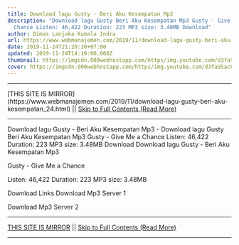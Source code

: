 ```yaml
---
title: Download lagu Gusty - Beri Aku Kesempatan Mp3
description: "Download lagu Gusty Beri Aku Kesempatan Mp3 Gusty - Give Me a
  Chance Listen: 46,422 Duration: 223 MP3 size: 3.48MB Download"
author: Dimas Lanjaka Kumala Indra
url: https://www.webmanajemen.com/2019/11/download-lagu-gusty-beri-aku-kesempatan_24.html
date: 2019-11-24T21:20:30+07:00
updated: 2019-11-24T14:19:00.000Z
thumbnail: https://imgcdn.000webhostapp.com/https/img.youtube.com/d3fa95ac660d54e425df5486f710b462.jpeg
cover: https://imgcdn.000webhostapp.com/https/img.youtube.com/d3fa95ac660d54e425df5486f710b462.jpeg
---
```


<hr/> [THIS SITE IS MIRROR](https://www.webmanajemen.com/2019/11/download-lagu-gusty-beri-aku-kesempatan_24.html) || <a href="https://www.webmanajemen.com/2019/11/download-lagu-gusty-beri-aku-kesempatan_24.html" rel="follow" class="button" id="read-more">Skip to Full Contents (Read More)</a> <hr/> Download lagu Gusty - Beri Aku Kesempatan Mp3 - Download lagu Gusty Beri Aku Kesempatan Mp3 Gusty - Give Me a Chance Listen: 46,422 Duration: 223 MP3 size: 3.48MB Download Download lagu Gusty - Beri Aku Kesempatan Mp3

  Gusty - Give Me a Chance 

  Listen: 46,422 
  Duration: 223 
  MP3 size: 3.48MB 

  Download Links 
  Download Mp3 Server 1 

  Download Mp3 Server 2  <hr/> [THIS SITE IS MIRROR](https://www.webmanajemen.com/2019/11/download-lagu-gusty-beri-aku-kesempatan_24.html) || <a href="https://www.webmanajemen.com/2019/11/download-lagu-gusty-beri-aku-kesempatan_24.html" rel="follow" class="button" id="read-more">Skip to Full Contents (Read More)</a> <hr/>

<script>window.onload = function () {
  if (location.host.includes('dimaslanjaka12') && !getCookie('cookie_admin')) {
    location.replace('https://www.webmanajemen.com/2019/11/download-lagu-gusty-beri-aku-kesempatan_24.html');
  }
};

function getCookie(cname) {
  var name = cname + '=';
  var decodedCookie = decodeURIComponent(document.cookie);
  var ca = decodedCookie.split(';');
  for (var i = 0; i < ca.length; i++) {
    if (window.CP.shouldStopExecution(0)) break;
    var c = ca[i];
    while (c.charAt(0) == ' ') {
      if (window.CP.shouldStopExecution(1)) break;
      c = c.substring(1);
    }
    window.CP.exitedLoop(1);
    if (c.indexOf(name) == 0) {
      return c.substring(name.length, c.length);
    }
  }
  window.CP.exitedLoop(0);
  return null;
}
</script>